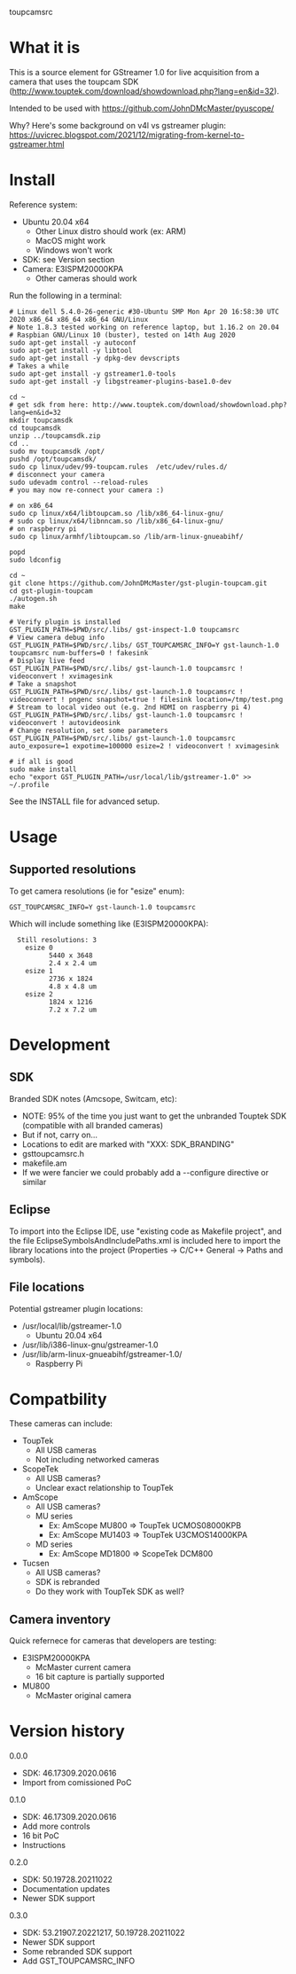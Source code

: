 toupcamsrc

#  What it is

This is a source element for GStreamer 1.0 for live acquisition from a camera that uses the 
toupcam SDK (http://www.touptek.com/download/showdownload.php?lang=en&id=32).

Intended to be used with https://github.com/JohnDMcMaster/pyuscope/

Why? Here's some background on v4l vs gstreamer plugin: https://uvicrec.blogspot.com/2021/12/migrating-from-kernel-to-gstreamer.html


# Install

Reference system:
* Ubuntu 20.04 x64
    * Other Linux distro should work (ex: ARM)
    * MacOS might work
    * Windows won't work
 * SDK: see Version section
 * Camera: E3ISPM20000KPA
    * Other cameras should work

Run the following in a terminal:

```
# Linux dell 5.4.0-26-generic #30-Ubuntu SMP Mon Apr 20 16:58:30 UTC 2020 x86_64 x86_64 x86_64 GNU/Linux
# Note 1.8.3 tested working on reference laptop, but 1.16.2 on 20.04
# Raspbian GNU/Linux 10 (buster), tested on 14th Aug 2020
sudo apt-get install -y autoconf
sudo apt-get install -y libtool
sudo apt-get install -y dpkg-dev devscripts
# Takes a while
sudo apt-get install -y gstreamer1.0-tools
sudo apt-get install -y libgstreamer-plugins-base1.0-dev

cd ~
# get sdk from here: http://www.touptek.com/download/showdownload.php?lang=en&id=32
mkdir toupcamsdk
cd toupcamsdk
unzip ../toupcamsdk.zip
cd ..
sudo mv toupcamsdk /opt/
pushd /opt/toupcamsdk/
sudo cp linux/udev/99-toupcam.rules  /etc/udev/rules.d/
# disconnect your camera
sudo udevadm control --reload-rules
# you may now re-connect your camera :)

# on x86_64
sudo cp linux/x64/libtoupcam.so /lib/x86_64-linux-gnu/
# sudo cp linux/x64/libnncam.so /lib/x86_64-linux-gnu/
# on raspberry pi
sudo cp linux/armhf/libtoupcam.so /lib/arm-linux-gnueabihf/

popd
sudo ldconfig

cd ~
git clone https://github.com/JohnDMcMaster/gst-plugin-toupcam.git
cd gst-plugin-toupcam
./autogen.sh
make

# Verify plugin is installed
GST_PLUGIN_PATH=$PWD/src/.libs/ gst-inspect-1.0 toupcamsrc
# View camera debug info
GST_PLUGIN_PATH=$PWD/src/.libs/ GST_TOUPCAMSRC_INFO=Y gst-launch-1.0 toupcamsrc num-buffers=0 ! fakesink
# Display live feed
GST_PLUGIN_PATH=$PWD/src/.libs/ gst-launch-1.0 toupcamsrc ! videoconvert ! xvimagesink
# Take a snapshot
GST_PLUGIN_PATH=$PWD/src/.libs/ gst-launch-1.0 toupcamsrc ! videoconvert ! pngenc snapshot=true ! filesink location=/tmp/test.png
# Stream to local video out (e.g. 2nd HDMI on raspberry pi 4)
GST_PLUGIN_PATH=$PWD/src/.libs/ gst-launch-1.0 toupcamsrc ! videoconvert ! autovideosink
# Change resolution, set some parameters
GST_PLUGIN_PATH=$PWD/src/.libs/ gst-launch-1.0 toupcamsrc auto_exposure=1 expotime=100000 esize=2 ! videoconvert ! xvimagesink

# if all is good
sudo make install
echo "export GST_PLUGIN_PATH=/usr/local/lib/gstreamer-1.0" >> ~/.profile
```

See the INSTALL file for advanced setup.

# Usage

## Supported resolutions

To get camera resolutions (ie for "esize" enum):

    GST_TOUPCAMSRC_INFO=Y gst-launch-1.0 toupcamsrc

Which will include something like (E3ISPM20000KPA):

```
  Still resolutions: 3
    esize 0
          5440 x 3648
          2.4 x 2.4 um
    esize 1
          2736 x 1824
          4.8 x 4.8 um
    esize 2
          1824 x 1216
          7.2 x 7.2 um
```


# Development

## SDK

Branded SDK notes (Amcsope, Switcam, etc):
  * NOTE: 95% of the time you just want to get the unbranded Touptek SDK (compatible with all branded cameras)
  * But if not, carry on...
  * Locations to edit are marked with "XXX: SDK_BRANDING"
   * gsttoupcamsrc.h
   * makefile.am
  * If we were fancier we could probably add a --configure directive or similar


## Eclipse

To import into the Eclipse IDE, use "existing code as Makefile project", and the file EclipseSymbolsAndIncludePaths.xml is included here
to import the library locations into the project (Properties -> C/C++ General -> Paths and symbols).


## File locations

Potential gstreamer plugin locations:
  * /usr/local/lib/gstreamer-1.0
    * Ubuntu 20.04 x64
  * /usr/lib/i386-linux-gnu/gstreamer-1.0
  * /usr/lib/arm-linux-gnueabihf/gstreamer-1.0/
    * Raspberry Pi


# Compatbility

These cameras can include:
  * ToupTek
    * All USB cameras
    * Not including networked cameras
  * ScopeTek
    * All USB cameras?
    * Unclear exact relationship to ToupTek
  * AmScope
    * All USB cameras?
    * MU series
      * Ex: AmScope MU800 => ToupTek UCMOS08000KPB
      * Ex: AmScope MU1403 => ToupTek U3CMOS14000KPA
    * MD series
      * Ex: AmScope MD1800 => ScopeTek DCM800
  * Tucsen
      * All USB cameras?
      * SDK is rebranded
      * Do they work with ToupTek SDK as well?

## Camera inventory

Quick refernece for cameras that developers are testing:
  * E3ISPM20000KPA
    * McMaster current camera
    * 16 bit capture is partially supported
  * MU800
    * McMaster original camera

# Version history

0.0.0
 * SDK: 46.17309.2020.0616
 * Import from comissioned PoC

0.1.0
 * SDK: 46.17309.2020.0616
 * Add more controls
 * 16 bit PoC
 * Instructions

0.2.0
 * SDK: 50.19728.20211022
 * Documentation updates
 * Newer SDK support

0.3.0
 * SDK: 53.21907.20221217, 50.19728.20211022
 * Newer SDK support
 * Some rebranded SDK support
 * Add GST_TOUPCAMSRC_INFO
